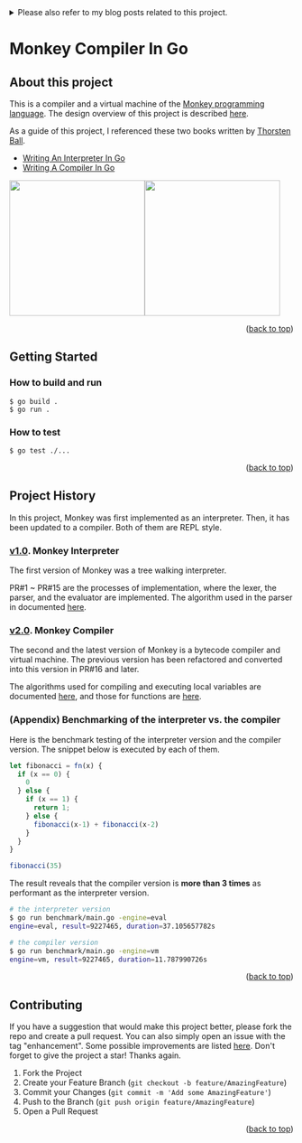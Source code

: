 <details>
<summary>Please also refer to my blog posts related to this project.</summary>

<br/>

  **Beautiful algorithms used in a compiler and a stack based virtual machine**

- Part 1. [Design of the Monkey compiler](https://www.wantedly.com/users/67312544/post_articles/363007)
- Part 2. [How a pratt parser in Monkey compiler works](https://www.wantedly.com/users/67312544/post_articles/364335)
- Part 3. [How to compile global bindings](https://www.wantedly.com/users/67312544/post_articles/365686)
- Part 4. [How to compile functions](https://www.wantedly.com/users/67312544/post_articles/367694)
- Part 5. [What Monkey does not have, but Java has](https://www.wantedly.com/users/67312544/post_articles/366601)

</details>

# Monkey Compiler In Go

## About this project

This is a compiler and a virtual machine of the [Monkey programming language](https://monkeylang.org/).
The design overview of this project is described [here](https://www.wantedly.com/users/67312544/post_articles/363007).

As a guide of this project, I referenced these two books written by [Thorsten Ball](https://thorstenball.com/).

- [Writing An Interpreter In Go](https://interpreterbook.com/)
- [Writing A Compiler In Go](https://compilerbook.com/)

<img src="https://user-images.githubusercontent.com/44487754/138540951-41167952-9f0d-49ff-8889-57daa7fba2d6.png" height="240"><img src="https://user-images.githubusercontent.com/44487754/138540965-52b709f7-d4d1-4c96-81f0-ad3de144d041.png" height="240">

<p align="right">(<a href="#top">back to top</a>)</p>

## Getting Started


### How to build and run

```
$ go build .
$ go run .
```
### How to test

```
$ go test ./...
```

<p align="right">(<a href="#top">back to top</a>)</p>


## Project History

In this project, Monkey was first implemented as an interpreter. Then, it has been updated to a compiler. Both of them are REPL style.

### [v1.0](https://github.com/kudojp/MonkeyCompiler-Golang2021/releases/tag/v1.0). Monkey Interpreter

The first version of Monkey was a tree walking interpreter.

PR#1 ~ PR#15 are the processes of implementation, where the lexer, the parser, and the evaluator are implemented. The algorithm used in the parser in documented [here](https://www.wantedly.com/users/67312544/post_articles/364335).

### [v2.0](https://github.com/kudojp/MonkeyCompiler-Golang2021/releases/tag/v2.0). Monkey Compiler

The second and the latest version of Monkey is a bytecode compiler and virtual machine. The previous version has been refactored and converted into this version in PR#16 and later.

The algorithms used for compiling and executing local variables are documented [here](https://www.wantedly.com/users/67312544/post_articles/365686), and those for functions are [here](https://www.wantedly.com/users/67312544/post_articles/367694).

### (Appendix) Benchmarking of the interpreter vs. the compiler

Here is the benchmark testing of the interpreter version and the compiler version.
The snippet below is executed by each of them.

```js
let fibonacci = fn(x) {
  if (x == 0) {
    0
  } else {
    if (x == 1) {
      return 1;
    } else {
      fibonacci(x-1) + fibonacci(x-2)
    }
  }
}

fibonacci(35)
```

The result reveals that the compiler version is **more than 3 times** as performant as the interpreter version.

```sh
# the interpreter version
$ go run benchmark/main.go -engine=eval
engine=eval, result=9227465, duration=37.105657782s

# the compiler version
$ go run benchmark/main.go -engine=vm
engine=vm, result=9227465, duration=11.787990726s
```

<p align="right">(<a href="#top">back to top</a>)</p>


## Contributing

If you have a suggestion that would make this project better, please fork the repo and create a pull request. You can also simply open an issue with the tag "enhancement". Some possible improvements are listed [here](https://www.wantedly.com/users/67312544/post_articles/366601). Don't forget to give the project a star! Thanks again.

1. Fork the Project
2. Create your Feature Branch (`git checkout -b feature/AmazingFeature`)
3. Commit your Changes (`git commit -m 'Add some AmazingFeature'`)
4. Push to the Branch (`git push origin feature/AmazingFeature`)
5. Open a Pull Request

<p align="right">(<a href="#top">back to top</a>)</p>
